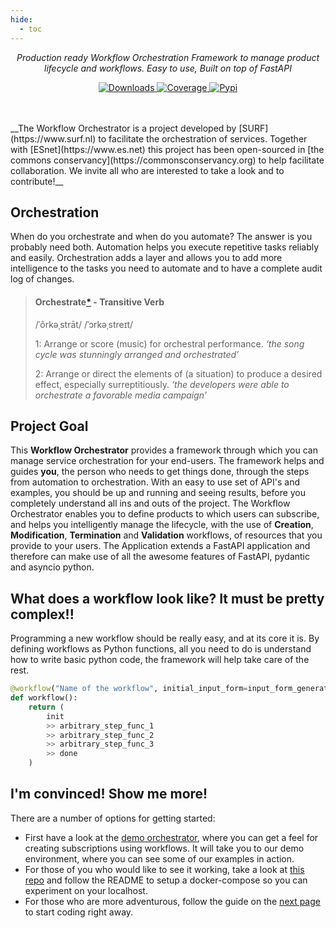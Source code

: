 ```yaml
---
hide:
  - toc
---
```


<p align="center"><em>Production ready Workflow Orchestration Framework to manage product lifecycle and workflows. Easy to use, Built on top of FastAPI</em></p>

<p align="center">
    <a href="https://pepy.tech/project/orchestrator-core" target="_blank">
    <img src="https://pepy.tech/badge/orchestrator-core/month" alt="Downloads">
    </a>
    <a href="https://codecov.io/gh/workfloworchestrator/orchestrator-core" target="_blank">
    <img src="https://codecov.io/gh/workfloworchestrator/orchestrator-core/branch/main/graph/badge.svg?token=5ANQFI2DHS" alt="Coverage">
    </a>
    <a href="https://pypi.org/project/orchestrator-core" target="_blank">
    <img src="https://img.shields.io/pypi/v/orchestrator-core?color=%2334D058&label=pypi%20package" alt="Pypi">
    </a>
</p>
<br>
<br>
__The Workflow Orchestrator is a project developed by [SURF](https://www.surf.nl) to facilitate the orchestration of services.
Together with [ESnet](https://www.es.net) this project has been open-sourced in [the commons conservancy](https://commonsconservancy.org)
to help facilitate collaboration. We invite all who are interested to take a look and to contribute!__

## Orchestration
When do you orchestrate and when do you automate? The answer is you probably need both. Automation helps you execute repetitive
tasks reliably and easily. Orchestration adds a layer and allows you to add more intelligence to the tasks you need to automate and
to have a complete audit log of changes.

> #### Orchestrate[*](https://www.lexico.com/en/definition/orchestrate) - Transitive Verb
> /ˈôrkəˌstrāt/ /ˈɔrkəˌstreɪt/
>
>   1: Arrange or score (music) for orchestral performance.
>   *‘the song cycle was stunningly arranged and orchestrated’*
>
>   2:  Arrange or direct the elements of (a situation) to produce a desired effect, especially surreptitiously.
>   *‘the developers were able to orchestrate a favorable media campaign’*

## Project Goal
This **Workflow Orchestrator** provides a framework through which you can manage service orchestration for your end-users. The
framework helps and guides **you**, the person who needs to get things done, through the steps from
automation to orchestration. With an easy to use set of API's and examples, you should be up and running and seeing
results, before you completely understand all ins and outs of the project. The Workflow Orchestrator enables you to define
products to which users can subscribe, and helps you intelligently manage the lifecycle, with the use of **Creation**, **Modification**,
**Termination** and **Validation** workflows, of resources that you provide to your users.
The Application extends a FastAPI application and therefore can make use of all the awesome features of FastAPI, pydantic and asyncio python.

## What does a workflow look like? It must be pretty complex!!

Programming a new workflow should be really easy, and at its core it is. By defining workflows as Python functions,
all you need to do is understand how to write basic python code, the framework will help take care of the rest.

```python
@workflow("Name of the workflow", initial_input_form=input_form_generator)
def workflow():
    return (
        init
        >> arbitrary_step_func_1
        >> arbitrary_step_func_2
        >> arbitrary_step_func_3
        >> done
    )
```

## I'm convinced! Show me more!

There are a number of options for getting started:

- First have a look at the [demo orchestrator](https://demo.workfloworchestrator.org/), where you can get a feel for creating subscriptions using workflows. It will take you to our demo environment, where you can see some of our examples in action.
- For those of you who would like to see it working, take a look at [this repo](https://github.com/workfloworchestrator/example-orchestrator) and follow the README to setup a
  docker-compose so you can experiment on your localhost.
- For those who are more adventurous, follow the guide on the [next page](getting-started/base.md) to
  start coding right away.

<!-- Followinh line are not visible? -->
[//]: # (- If you would like to see the workflow engine in action, click [here]&#40;https://demo.workfloworchestrator.org&#41; this )

[//]: # (will take you to our demo environment, where you can see some of our examples in action.)
